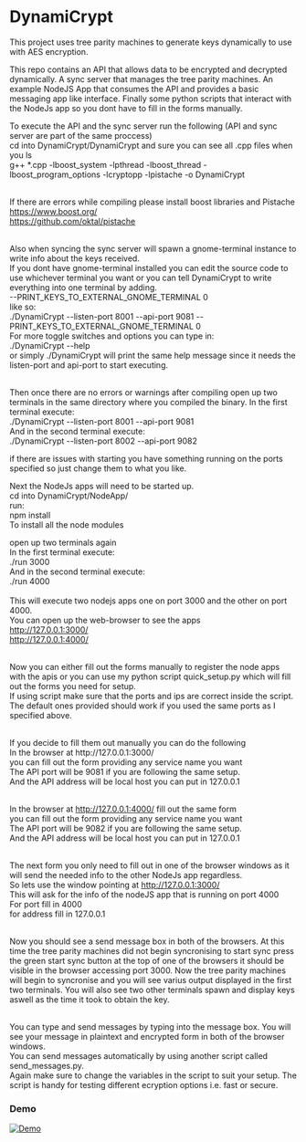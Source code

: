 # DynamiCrypt

This project uses tree parity machines to generate keys dynamically to use with AES encryption.

This repo contains an API that allows data to be encrypted and decrypted dynamically. A sync server that manages the tree parity machines. An example NodeJS App that consumes the API and provides a basic messaging app like interface. Finally some python scripts that interact with the NodeJs app so you dont have to fill in the forms manually.

To execute the API and the sync server run the following (API and sync server are part of the same proccess)<br/>
cd into DynamiCrypt/DynamiCrypt and sure you can see all .cpp files when you ls<br/>
g++ *.cpp -lboost_system -lpthread -lboost_thread -lboost_program_options -lcryptopp -lpistache -o DynamiCrypt<br/><br/>

If there are errors while compiling please install boost libraries and Pistache<br/>
https://www.boost.org/<br/>
https://github.com/oktal/pistache<br/>

<br/>Also when syncing the sync server will spawn a gnome-terminal instance to write info about the keys received.<br/>
If you dont have gnome-terminal installed you can edit the source code to use whichever terminal you want or you can tell DynamiCrypt to write everything into one terminal by adding. <br/>
--PRINT_KEYS_TO_EXTERNAL_GNOME_TERMINAL 0<br/>
like so:<br/>
./DynamiCrypt --listen-port 8001 --api-port 9081 --PRINT_KEYS_TO_EXTERNAL_GNOME_TERMINAL 0<br/>
For more toggle switches and options you can type in:<br/>
./DynamiCrypt --help <br/>
or simply ./DynamiCrypt will print the same help message since it needs the listen-port and api-port to start executing.<br/><br/>

Then once there are no errors or warnings after compiling open up two terminals in the same directory where you compiled the binary.
In the first terminal execute:<br/>
./DynamiCrypt --listen-port 8001 --api-port 9081<br/>
And in the second terminal execute:<br/>
./DynamiCrypt --listen-port 8002 --api-port 9082<br/>

if there are issues with starting you have something running on the ports specified so just change them to what you like.<br/>

Next the NodeJs apps will need to be started up.<br/>
cd into DynamiCrypt/NodeApp/<br/>
run: <br/>
npm install <br/>
To install all the node modules<br/>

open up two terminals again<br/>
In the first terminal execute:<br/>
./run 3000<br/>
And in the second terminal execute:<br/>
./run 4000<br/><br/>
This will execute two nodejs apps one on port 3000 and the other on port 4000.<br/>
You can open up the web-browser to see the apps<br/>
http://127.0.0.1:3000/<br/>
http://127.0.0.1:4000/<br/><br/>

Now you can either fill out the forms manually to register the node apps with the apis or you can use my python script quick_setup.py which will fill out the forms you need for setup.<br/>
If using script make sure that the ports and ips are correct inside the script. The default ones provided should work if you used the same ports as I specified above.<br/>

<br/>
If you decide to fill them out manually you can do the following<br/>
In the browser at http://127.0.0.1:3000/<br/>
you can fill out the form providing any service name you want<br/>
The API port will be 9081 if you are following the same setup.<br/>
And the API address will be local host you can put in 127.0.0.1<br/><br/>

In the browser at http://127.0.0.1:4000/ fill out the same form<br/>
you can fill out the form providing any service name you want<br/>
The API port will be 9082 if you are following the same setup.<br/>
And the API address will be local host you can put in 127.0.0.1<br/><br/>

The next form you only need to fill out in one of the browser windows as it will send the needed info to the other NodeJs app regardless.<br/>
So lets use the window pointing at http://127.0.0.1:3000/<br/>
This will ask for the info of the nodeJS app that is running on port 4000<br/>
For port fill in 4000<br/>
for address fill in 127.0.0.1<br/><br/>

Now you should see a send message box in both of the browsers. At this time the tree parity machines did not begin syncronising to start sync press the green start sync button at the top of one of the browsers it should be visible in the browser accessing port 3000.
Now the tree parity machines will begin to syncronise and you will see varius output displayed in the first two terminals. You will also see two other terminals spawn and display keys aswell as the time it took to obtain the key.<br/><br/>

You can type and send messages by typing into the message box. You will see your message in plaintext and encrypted form in both of the browser windows.<br/>
You can send messages automatically by using another script called send_messages.py.<br/>
Again make sure to change the variables in the script to suit your setup. The script is handy for testing different ecryption options i.e. fast or secure.

### Demo
[![Demo](https://img.youtube.com/vi/LsR4XsGrDCY/0.jpg)](https://www.youtube.com/watch?v=LsR4XsGrDCY)



